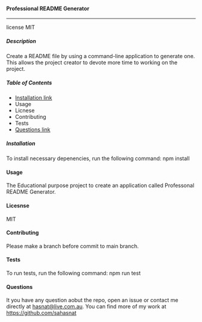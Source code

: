 #### Professional README Generator
  ---
  license MIT

  ##### Description
  Create a README file by using a command-line application to generate one. This allows the project creator to devote more time to working on the project.

  ##### Table of Contents
  - [Installation link](http://Installation.com/)
  - Usage
  - Licnese
  - Contributing
  - Tests
  - [Questions link](http://Questions.com/)

  ##### Installation
  To install necessary depenencies, run the following command:
  npm install

  #### Usage
  The Educational purpose project to create an application called Professonal README Generator.

  #### Licesnse
   MIT

  #### Contributing
  Please make a branch before commit to main branch.

  #### Tests
  To run tests, run the following command:
  npm run test

  #### Questions
  It you have any question aobut the repo, open an issue or contact me directly at hasnat@live.com.au.
  You can find more of my work at https://github.com/sahasnat

